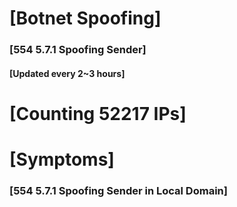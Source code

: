 # [Botnet Spoofing]
### [554 5.7.1 Spoofing Sender]
#### [Updated every 2~3 hours]

# [Counting 52217 IPs]

# [Symptoms] 
###   [554 5.7.1 Spoofing Sender in Local Domain]
